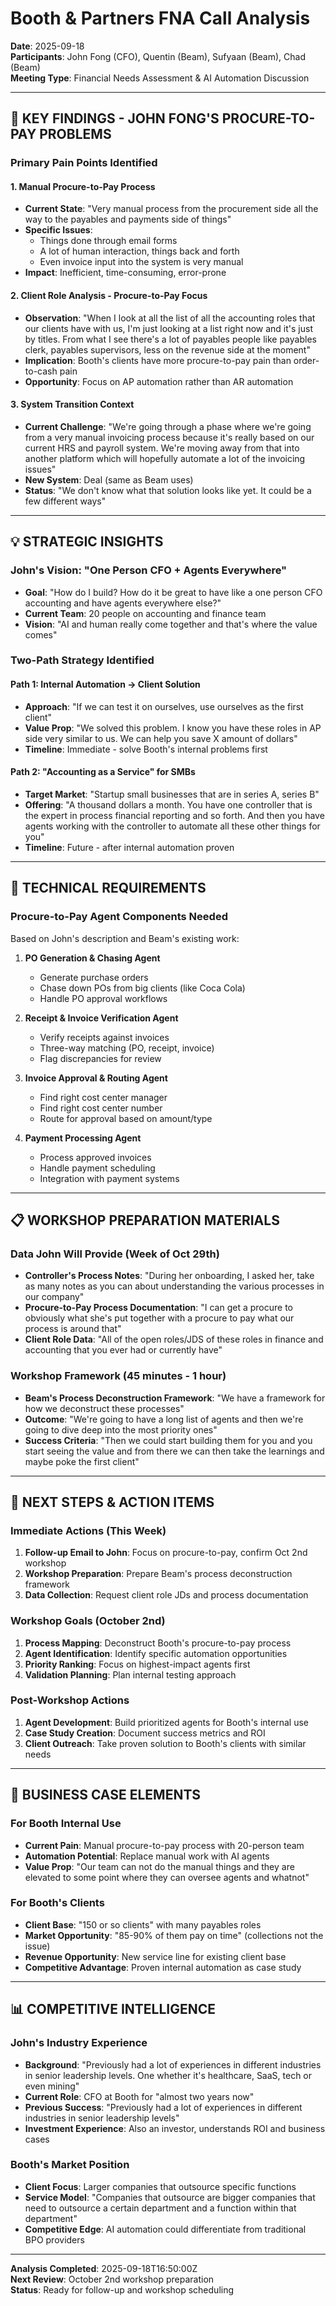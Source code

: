 # Booth & Partners FNA Call Analysis
**Date**: 2025-09-18  
**Participants**: John Fong (CFO), Quentin (Beam), Sufyaan (Beam), Chad (Beam)  
**Meeting Type**: Financial Needs Assessment & AI Automation Discussion  

---

## 🎯 KEY FINDINGS - JOHN FONG'S PROCURE-TO-PAY PROBLEMS

### Primary Pain Points Identified

#### 1. **Manual Procure-to-Pay Process**
- **Current State**: "Very manual process from the procurement side all the way to the payables and payments side of things"
- **Specific Issues**: 
  - Things done through email forms
  - A lot of human interaction, things back and forth
  - Even invoice input into the system is very manual
- **Impact**: Inefficient, time-consuming, error-prone

#### 2. **Client Role Analysis - Procure-to-Pay Focus**
- **Observation**: "When I look at all the list of all the accounting roles that our clients have with us, I'm just looking at a list right now and it's just by titles. From what I see there's a lot of payables people like payables clerk, payables supervisors, less on the revenue side at the moment"
- **Implication**: Booth's clients have more procure-to-pay pain than order-to-cash pain
- **Opportunity**: Focus on AP automation rather than AR automation

#### 3. **System Transition Context**
- **Current Challenge**: "We're going through a phase where we're going from a very manual invoicing process because it's really based on our current HRS and payroll system. We're moving away from that into another platform which will hopefully automate a lot of the invoicing issues"
- **New System**: Deal (same as Beam uses)
- **Status**: "We don't know what that solution looks like yet. It could be a few different ways"

---

## 💡 STRATEGIC INSIGHTS

### John's Vision: "One Person CFO + Agents Everywhere"
- **Goal**: "How do I build? How do it be great to have like a one person CFO accounting and have agents everywhere else?"
- **Current Team**: 20 people on accounting and finance team
- **Vision**: "AI and human really come together and that's where the value comes"

### Two-Path Strategy Identified

#### Path 1: Internal Automation → Client Solution
- **Approach**: "If we can test it on ourselves, use ourselves as the first client"
- **Value Prop**: "We solved this problem. I know you have these roles in AP side very similar to us. We can help you save X amount of dollars"
- **Timeline**: Immediate - solve Booth's internal problems first

#### Path 2: "Accounting as a Service" for SMBs
- **Target Market**: "Startup small businesses that are in series A, series B"
- **Offering**: "A thousand dollars a month. You have one controller that is the expert in process financial reporting and so forth. And then you have agents working with the controller to automate all these other things for you"
- **Timeline**: Future - after internal automation proven

---

## 🔧 TECHNICAL REQUIREMENTS

### Procure-to-Pay Agent Components Needed
Based on John's description and Beam's existing work:

1. **PO Generation & Chasing Agent**
   - Generate purchase orders
   - Chase down POs from big clients (like Coca Cola)
   - Handle PO approval workflows

2. **Receipt & Invoice Verification Agent**
   - Verify receipts against invoices
   - Three-way matching (PO, receipt, invoice)
   - Flag discrepancies for review

3. **Invoice Approval & Routing Agent**
   - Find right cost center manager
   - Find right cost center number
   - Route for approval based on amount/type

4. **Payment Processing Agent**
   - Process approved invoices
   - Handle payment scheduling
   - Integration with payment systems

---

## 📋 WORKSHOP PREPARATION MATERIALS

### Data John Will Provide (Week of Oct 29th)
- **Controller's Process Notes**: "During her onboarding, I asked her, take as many notes as you can about understanding the various processes in our company"
- **Procure-to-Pay Process Documentation**: "I can get a procure to obviously what she's put together with a procure to pay what our process is around that"
- **Client Role Data**: "All of the open roles/JDS of these roles in finance and accounting that you ever had or currently have"

### Workshop Framework (45 minutes - 1 hour)
- **Beam's Process Deconstruction Framework**: "We have a framework for how we deconstruct these processes"
- **Outcome**: "We're going to have a long list of agents and then we're going to dive deep into the most priority ones"
- **Success Criteria**: "Then we could start building them for you and you start seeing the value and from there we can then take the learnings and maybe poke the first client"

---

## 🎯 NEXT STEPS & ACTION ITEMS

### Immediate Actions (This Week)
1. **Follow-up Email to John**: Focus on procure-to-pay, confirm Oct 2nd workshop
2. **Workshop Preparation**: Prepare Beam's process deconstruction framework
3. **Data Collection**: Request client role JDs and process documentation

### Workshop Goals (October 2nd)
1. **Process Mapping**: Deconstruct Booth's procure-to-pay process
2. **Agent Identification**: Identify specific automation opportunities
3. **Priority Ranking**: Focus on highest-impact agents first
4. **Validation Planning**: Plan internal testing approach

### Post-Workshop Actions
1. **Agent Development**: Build prioritized agents for Booth's internal use
2. **Case Study Creation**: Document success metrics and ROI
3. **Client Outreach**: Take proven solution to Booth's clients with similar needs

---

## 💼 BUSINESS CASE ELEMENTS

### For Booth Internal Use
- **Current Pain**: Manual procure-to-pay process with 20-person team
- **Automation Potential**: Replace manual work with AI agents
- **Value Prop**: "Our team can not do the manual things and they are elevated to some point where they can oversee agents and whatnot"

### For Booth's Clients
- **Client Base**: "150 or so clients" with many payables roles
- **Market Opportunity**: "85-90% of them pay on time" (collections not the issue)
- **Revenue Opportunity**: New service line for existing client base
- **Competitive Advantage**: Proven internal automation as case study

---

## 📊 COMPETITIVE INTELLIGENCE

### John's Industry Experience
- **Background**: "Previously had a lot of experiences in different industries in senior leadership levels. One whether it's healthcare, SaaS, tech or even mining"
- **Current Role**: CFO at Booth for "almost two years now"
- **Previous Success**: "Previously had a lot of experiences in different industries in senior leadership levels"
- **Investment Experience**: Also an investor, understands ROI and business cases

### Booth's Market Position
- **Client Focus**: Larger companies that outsource specific functions
- **Service Model**: "Companies that outsource are bigger companies that need to outsource a certain department and a function within that department"
- **Competitive Edge**: AI automation could differentiate from traditional BPO providers

---

**Analysis Completed**: 2025-09-18T16:50:00Z  
**Next Review**: October 2nd workshop preparation  
**Status**: Ready for follow-up and workshop scheduling
